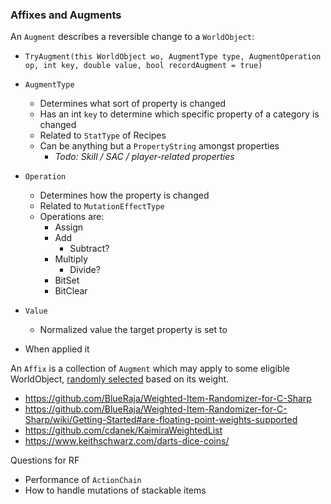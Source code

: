 

### Affixes and Augments

An `Augment` describes a reversible change to a `WorldObject`:

* `TryAugment(this WorldObject wo, AugmentType type, AugmentOperation op, int key, double value, bool recordAugment = true)`
* `AugmentType`
  * Determines what sort of property is changed
  * Has an int `key` to determine which specific property of a category is changed
  * Related to `StatType` of Recipes
  * Can be anything but a `PropertyString` amongst properties
    * *Todo: Skill / SAC / player-related properties*

* `Operation`
  * Determines how the property is changed
  * Related to `MutationEffectType`
  * Operations are:
    * Assign
    * Add
      * Subtract?
    * Multiply
      * Divide?
    * BitSet
    * BitClear
  
* `Value`
  * Normalized value the target property is set to
* When applied it 





An `Affix` is a collection of `Augment` which may apply to some eligible WorldObject, [randomly selected](https://github.com/cdanek/KaimiraWeightedList) based on its weight.







* https://github.com/BlueRaja/Weighted-Item-Randomizer-for-C-Sharp
* https://github.com/BlueRaja/Weighted-Item-Randomizer-for-C-Sharp/wiki/Getting-Started#are-floating-point-weights-supported
* https://github.com/cdanek/KaimiraWeightedList
* https://www.keithschwarz.com/darts-dice-coins/





Questions for RF

* Performance of `ActionChain`
* How to handle mutations of stackable items

